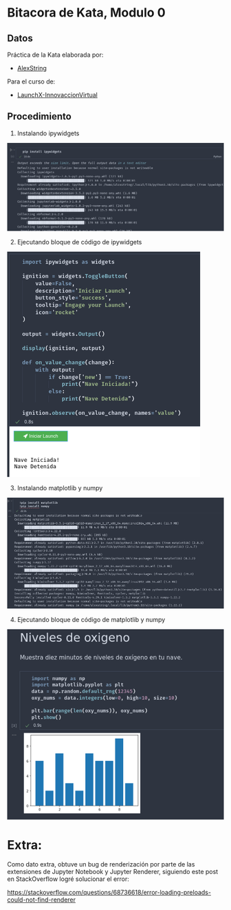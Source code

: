 # Bitacora de Kata, Modulo 0
## Datos

Práctica de la Kata elaborada por: 
- [AlexString](https://github.com/AlexString)

Para el curso de:
- [LaunchX-InnovaccionVirtual](https://github.com/LaunchX-InnovaccionVirtual)

## Procedimiento

1.  Instalando ipywidgets

<img title="Instalando ipywidgets" alt="Instalando ipywidgets" src="./resources/00_instalando_ipywidgets.png" />

2. Ejecutando bloque de código de ipywidgets

<img title="Instalando ipywidgets" alt="Instalando ipywidgets" src="./resources/01_ejecutando_codigo_ipywidgets.png" />

3. Instalando matplotlib y numpy 

<img title="Instalando ipywidgets" alt="Instalando ipywidgets" src="./resources/02_instalando_matplotlib_numpy.png" />

4. Ejecutando bloque de código de matplotlib y numpy

<img title="Instalando ipywidgets" alt="Instalando ipywidgets" src="./resources/02_ejecutando_matplotlib_numpy.png" />

# Extra:
Como dato extra, obtuve un bug de renderización por parte de las extensiones de Jupyter Notebook y Jupyter Renderer, siguiendo este post en StackOverflow logré solucionar el error:

https://stackoverflow.com/questions/68736618/error-loading-preloads-could-not-find-renderer

